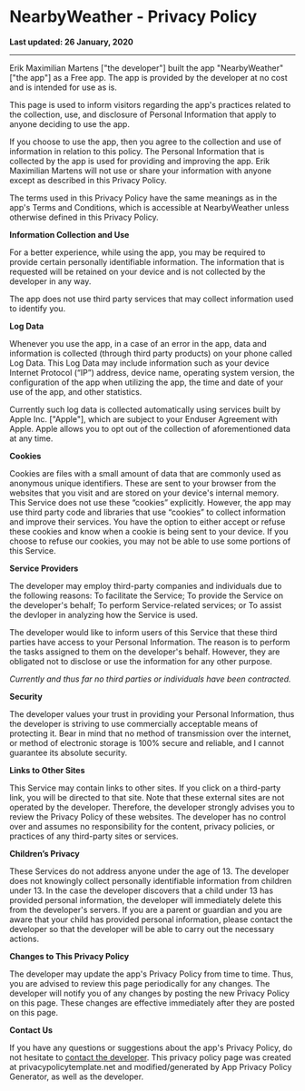 # NearbyWeather - Privacy Policy

__Last updated: 26 January, 2020__

---

Erik Maximilian Martens ["the developer"] built the app "NearbyWeather" ["the app"] as a Free app. The app is provided by the developer at no cost and is intended for use as is.

This page is used to inform visitors regarding the app's practices related to the collection, use, and disclosure of Personal Information that apply to anyone deciding to use the app.

If you choose to use the app, then you agree to the collection and use of information in relation to this policy. The Personal Information that is collected by the app is used for providing and improving the app. Erik Maximilian Martens will not use or share your information with anyone except as described in this Privacy Policy.

The terms used in this Privacy Policy have the same meanings as in the app's Terms and Conditions, which is accessible at NearbyWeather unless otherwise defined in this Privacy Policy.

__Information Collection and Use__

For a better experience, while using the app, you may be required to provide certain personally identifiable information. The information that is requested will be retained on your device and is not collected by the developer in any way.

The app does not use third party services that may collect information used to identify you.

__Log Data__

Whenever you use the app, in a case of an error in the app, data and information is collected (through third party products) on your phone called Log Data. This Log Data may include information such as your device Internet Protocol (“IP”) address, device name, operating system version, the configuration of the app when utilizing the app, the time and date of your use of the app, and other statistics.

Currently such log data is collected automatically using services built by Apple Inc. ["Apple"], which are subject to your Enduser Agreement with Apple. Apple allows you to opt out of the collection of aforementioned data at any time. 

__Cookies__

Cookies are files with a small amount of data that are commonly used as anonymous unique identifiers. These are sent to your browser from the websites that you visit and are stored on your device's internal memory.
This Service does not use these “cookies” explicitly. However, the app may use third party code and libraries that use “cookies” to collect information and improve their services. You have the option to either accept or refuse these cookies and know when a cookie is being sent to your device. If you choose to refuse our cookies, you may not be able to use some portions of this Service.

__Service Providers__

The developer may employ third-party companies and individuals due to the following reasons:
To facilitate the Service;
To provide the Service on the developer's behalf;
To perform Service-related services; or
To assist the devloper in analyzing how the Service is used.

The developer would like to inform users of this Service that these third parties have access to your Personal Information. The reason is to perform the tasks assigned to them on the developer's behalf. However, they are obligated not to disclose or use the information for any other purpose.

_Currently and thus far no third parties or individuals have been contracted._

__Security__

The developer values your trust in providing your Personal Information, thus the developer is striving to use commercially acceptable means of protecting it. Bear in mind that no method of transmission over the internet, or method of electronic storage is 100% secure and reliable, and I cannot guarantee its absolute security.

__Links to Other Sites__

This Service may contain links to other sites. If you click on a third-party link, you will be directed to that site. Note that these external sites are not operated by the developer. Therefore, the developer strongly advises you to review the Privacy Policy of these websites. The developer has no control over and assumes no responsibility for the content, privacy policies, or practices of any third-party sites or services.

__Children’s Privacy__

These Services do not address anyone under the age of 13. The developer does not knowingly collect personally identifiable information from children under 13. In the case the developer discovers that a child under 13 has provided personal information, the developer will immediately delete this from the developer's servers. If you are a parent or guardian and you are aware that your child has provided personal information, please contact the developer so that the developer will be able to carry out the necessary actions.

__Changes to This Privacy Policy__

The developer may update the app's Privacy Policy from time to time. Thus, you are advised to review this page periodically for any changes. The developer will notify you of any changes by posting the new Privacy Policy on this page. These changes are effective immediately after they are posted on this page.

__Contact Us__

If you have any questions or suggestions about the app's Privacy Policy, do not hesitate to [contact the developer](mailto:erikmartens.developer@gmail.com).
This privacy policy page was created at privacypolicytemplate.net and modified/generated by App Privacy Policy Generator, as well as the developer.